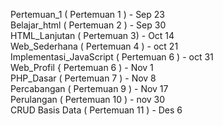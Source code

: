 Pertemuan_1 ( Pertemuan 1 ) - Sep 23 
<br>
Belajar_html ( Pertemuan 2 ) - Sep 30
<br>
HTML_Lanjutan ( Pertemuan 3) - Oct 14
<br>
Web_Sederhana ( Pertemuan 4 ) - oct 21
<br>
Implementasi_JavaScript ( Pertemuan 6 ) - oct 31
<br>
Web_Profil { Pertemuan 6 ) - Nov 1
<br>
PHP_Dasar ( Pertemuan 7 ) - Nov 8
<br>
Percabangan ( Pertemuan 9 ) - Nov 17
<br>
Perulangan ( Pertemuan 10 ) - nov 30
<br>
CRUD Basis Data ( Pertemuan 11 ) - Des 6
